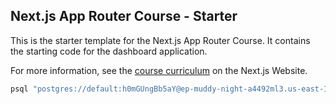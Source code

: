## Next.js App Router Course - Starter

This is the starter template for the Next.js App Router Course. It contains the starting code for the dashboard application.

For more information, see the [course curriculum](https://nextjs.org/learn) on the Next.js Website.

<!-- Secret Snippet for PostgreSql Vercel -->
```javascript
psql "postgres://default:h0mGUngBb5aY@ep-muddy-night-a4492ml3.us-east-1.aws.neon.tech:5432/verceldb?sslmode=require"
```